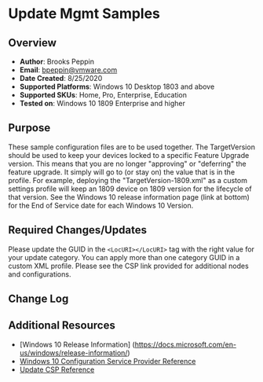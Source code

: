 # Update Mgmt Samples

## Overview
- **Author**: Brooks Peppin
- **Email**: bpeppin@vmware.com
- **Date Created**: 8/25/2020
- **Supported Platforms**: Windows 10 Desktop 1803 and above 
- **Supported SKUs**: Home, Pro, Enterprise, Education
- **Tested on**: Windows 10 1809 Enterprise and higher

## Purpose 
These sample configuration files are to be used together. The TargetVersion should be used to keep your devices locked to a specific Feature Upgrade version. This means that you are no longer "approving" or "deferring" the feature upgrade. It simply will go to (or stay on) the value that is in the profile. For example, deploying the "TargetVersion-1809.xml" as a custom settings profile will keep an 1809 device on 1809 version for the lifecycle of that version. See the Windows 10 release information page (link at bottom) for the End of Service date for each Windows 10 Version.

## Required Changes/Updates
Please update the GUID in the `<LocURI></LocURI>` tag with the right value for your update category. You can apply more than one category GUID in a custom XML profile. Please see the CSP link provided for additional nodes and configurations.

## Change Log

## Additional Resources
* [Windows 10 Release Information] (https://docs.microsoft.com/en-us/windows/release-information/)
* [Windows 10 Configuration Service Provider Reference](http://aka.ms/CSPList)
* [Update CSP Reference](https://docs.microsoft.com/en-us/windows/client-management/mdm/update-csp)